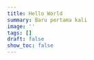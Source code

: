 ```yaml
---
title: Hello World
summary: Baru pertama kali
image: ''
tags: []
draft: false
show_toc: false
---
```


